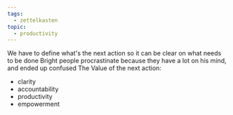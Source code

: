 ```yaml
---
tags:
  - zettelkasten
topic:
  - productivity
---
```

We have to define what's the next action so it can be clear on what needs to be done
Bright people procrastinate because they have a lot on his mind, and ended up confused
The Value of the next action:
- clarity
- accountability
- productivity
- empowerment